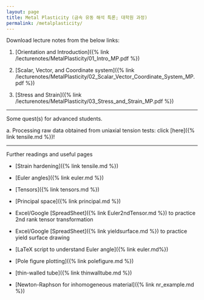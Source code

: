 ```yaml
---
layout: page
title: Metal Plasticity (금속 유동 해석 특론; 대학원 과정)
permalink: /metalplasticity/
---
```


Download lecture notes from the below links:

1. [Orientation and Introduction]({% link /lecturenotes/MetalPlasticity/01_Intro_MP.pdf %})

2. [Scalar, Vector, and Coordinate system]({% link /lecturenotes/MetalPlasticity/02_Scalar_Vector_Coordinate_System_MP.pdf %})

3. [Stress and Strain]({% link /lecturenotes/MetalPlasticity/03_Stress_and_Strain_MP.pdf %})

--------------------------------------------------

Some quest(s) for advanced students.

a. Processing raw data obtained from uniaxial tension tests: click [here]({% link tensile.md %})!


--------------------------------------------------


Further readings and useful pages

- [Strain hardening]({% link tensile.md %})

- [Euler angles]({% link euler.md %})

- [Tensors]({% link tensors.md %})

- [Principal space]({% link principal.md %})

- Excel/Google [SpreadSheet]({% link Euler2ndTensor.md %}) to practice 2nd rank tensor transformation

- Excel/Google [SpreadSheet]({% link yieldsurface.md %}) to practice yield surface drawing

- [LaTeX script to understand Euler angle]({% link euler.md%})

- [Pole figure plotting]({% link polefigure.md %})

- [thin-walled tube]({% link thinwalltube.md %})

- [Newton-Raphson for inhomogeneous material]({% link nr_example.md %})
